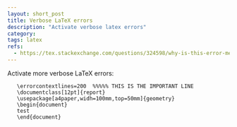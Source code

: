 ```yaml
---
layout: short_post
title: Verbose LaTeX errors
description: "Activate verbose latex errors"
category:
tags: latex
refs:
  - https://tex.stackexchange.com/questions/324598/why-is-this-error-message-line-number-wrong
---
```


Activate more verbose LaTeX errors:

```
   \errorcontextlines=200  %%%%% THIS IS THE IMPORTANT LINE
   \documentclass[12pt]{report}
   \usepackage[a4paper,widh=100mm,top=50mm]{geometry}
   \begin{document}
   test
   \end{document}
```
